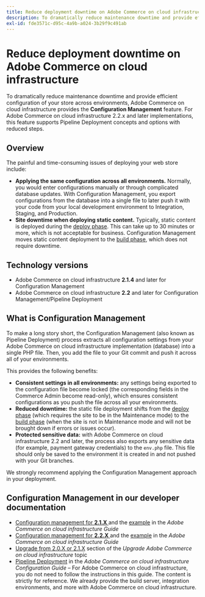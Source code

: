 ```yaml
---
title: Reduce deployment downtime on Adobe Commerce on cloud infrastructure
description: To dramatically reduce maintenance downtime and provide efficient configuration of your store across environments, Adobe Commerce on cloud infrastructure provides the **Configuration Management** feature. For Adobe Commerce on cloud infrastructure 2.2.x and later implementations, this feature supports Pipeline Deployment concepts and options with reduced steps.
exl-id: fde3571c-d95c-4a9b-a024-3b29f9c491ab
---
```

# Reduce deployment downtime on Adobe Commerce on cloud infrastructure

To dramatically reduce maintenance downtime and provide efficient configuration of your store across environments, Adobe Commerce on cloud infrastructure provides the **Configuration Management** feature. For Adobe Commerce on cloud infrastructure 2.2.x and later implementations, this feature supports Pipeline Deployment concepts and options with reduced steps.

## Overview

The painful and time-consuming issues of deploying your web store include:

* **Applying the same configuration across all environments.** Normally, you would enter configurations manually or through complicated database updates. With Configuration Management, you export configurations from the database into a single file to later push it with your code from your local development environment to Integration, Staging, and Production.
* **Site downtime when deploying static content.** Typically, static content is deployed during the [deploy phase](http://devdocs.magento.com/guides/v2.2/cloud/reference/discover-deploy.html#cloud-deploy-over-phases-hook). This can take up to 30 minutes or more, which is not acceptable for business. Configuration Management moves static content deployment to the [build phase](http://devdocs.magento.com/guides/v2.2/cloud/reference/discover-deploy.html#cloud-deploy-over-phases-build), which does not require downtime.

## Technology versions

* Adobe Commerce on cloud infrastructure **2.1.4** and later for Configuration Management
* Adobe Commerce on cloud infrastructure **2.2** and later for Configuration Management/Pipeline Deployment

## What is Configuration Management

To make a long story short, the Configuration Management (also known as Pipeline Deployment) process extracts all configuration settings from your Adobe Commerce on cloud infrastructure implementation (database) into a single PHP file. Then, you add the file to your Git commit and push it across all of your environments.

This provides the following benefits:

* **Consistent settings in all environments:** any settings being exported to the configuration file become locked (the corresponding fields in the Commerce Admin become read-only), which ensures consistent configurations as you push the file across all your environments.
* **Reduced downtime:** the static file deployment shifts from the [deploy phase](http://devdocs.magento.com/guides/v2.2/cloud/reference/discover-deploy.html#cloud-deploy-over-phases-hook) (which requires the site to be in the Maintenance mode) to the [build phase](http://devdocs.magento.com/guides/v2.2/cloud/reference/discover-deploy.html#cloud-deploy-over-phases-build) (when the site is not in Maintenance mode and will not be brought down if errors or issues occur).
* **Protected sensitive data:** with Adobe Commerce on cloud infrastructure 2.2 and later, the process also exports any sensitive data (for example, payment gateway credentials) to the `env.php` file. This file should only be saved to the environment it is created in and not pushed with your Git branches.

We strongly recommend applying the Configuration Management approach in your deployment.

## Configuration Management in our developer documentation

* [Configuration management for **2.1.X** ](https://experienceleague.adobe.com/docs/commerce-cloud-service/user-guide/configure-store/store-settings.html) and the [example](https://experienceleague.adobe.com/docs/commerce-cloud-service/user-guide/configure-store/store-settings.html) in the *Adobe Commerce on cloud infrastructure Guide*
* [Configuration management for **2.2.X** ](https://experienceleague.adobe.com/docs/commerce-cloud-service/user-guide/configure-store/store-settings.html) and the [example](https://experienceleague.adobe.com/docs/commerce-cloud-service/user-guide/configure-store/store-settings.html) in the *Adobe Commerce on cloud infrastructure Guide*
* [Upgrade from 2.0.X or 2.1.X](http://devdocs.magento.com/guides/v2.2/cloud/project/project-upgrade.html#old-version) section of the *Upgrade Adobe Commerce on cloud infrastructure* topic
* [Pipeline Deployment](https://experienceleague.adobe.com/docs/commerce-operations/configuration-guide/deployment/overview.html) in the *Adobe Commerce on cloud infrastructure Configuration Guide* &ndash; For Adobe Commerce on cloud infrastructure, you do not need to follow the instructions in this guide. The content is strictly for reference. We already provide the build server, integration environments, and more with Adobe Commerce on cloud infrastructure.
